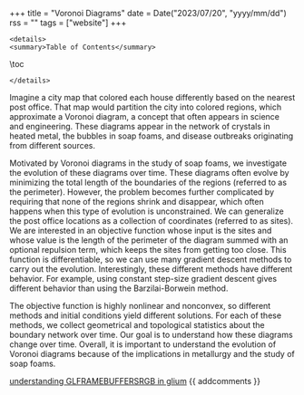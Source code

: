 +++
title = "Voronoi Diagrams"
date = Date("2023/07/20", "yyyy/mm/dd")
rss = ""
tags = ["website"]
+++
~~~
<details>
<summary>Table of Contents</summary>
~~~
\toc
~~~
</details>
~~~

Imagine a city map that colored each house differently based on the nearest post office. That map would partition the city into colored regions, which approximate a Voronoi diagram, a concept that often appears in science and engineering. These diagrams appear in the network of crystals in heated metal, the bubbles in soap foams, and disease outbreaks originating from different sources. 

Motivated by Voronoi diagrams in the study of soap foams, we investigate the evolution of these diagrams over time. These diagrams often evolve by minimizing the total length of the boundaries of the regions (referred to as the perimeter). However, the problem becomes further complicated by requiring that none of the regions shrink and disappear, which often happens when this type of evolution is unconstrained. We can generalize the post office locations as a collection of coordinates (referred to as sites). We are interested in an objective function whose input is the sites and whose value is the length of the perimeter of the diagram summed with an optional repulsion term, which keeps the sites from getting too close. This function is differentiable, so we can use many gradient descent methods to carry out the evolution. Interestingly, these different methods have different behavior. For example, using constant step-size gradient descent gives different behavior than using the Barzilai-Borwein method.

The objective function is highly nonlinear and nonconvex, so different methods and initial conditions yield different solutions. For each of these methods, we collect geometrical and topological statistics about the boundary network over time. Our goal is to understand how these diagrams change over time. Overall, it is important to understand the evolution of Voronoi diagrams because of the implications in metallurgy and the study of soap foams.

[understanding GLFRAMEBUFFERSRGB in glium](/2023/07/31/understanding-GLFRAMEBUFFERSRGB-in-glium.md)
{{ addcomments }}
